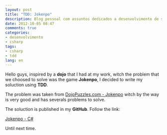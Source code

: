 ```yaml
---
layout: post
title: "TDD: Jokenpo"
description: Blog pessoal com assuntos dedicados a desenvolvimento de software nas linguagens de programação C Sharp, Delphi, ASP .NET, PHP e Javascript.
date: 2012-10-05 08:47
comments: true
categories:
- desenvolvimento
- csharp
tags:
- csharp
- tdd
lang: en
---
```


Hello guys, inspired by a **dojo** that I had at my work, witch the problem that we choosed to solve was the game **Jokenpo**, I decided to write my soluction using **TDD**.

The problem was taken from <a href="http://dojopuzzles.com/problemas/exibe/jokenpo/" target="_blank" rel="external noopener">DojoPuzzles.com - Jokenpo</a> witch by the way is very good and has severals problems to solve.

<!--more-->

The soluction is published in my **GitHub**. Follow the link:

<a href="https://github.com/junioro/Jokenpo_CSharp" target="_blank" rel="external noopener">Jokenpo - C#</a>

Until next time.
